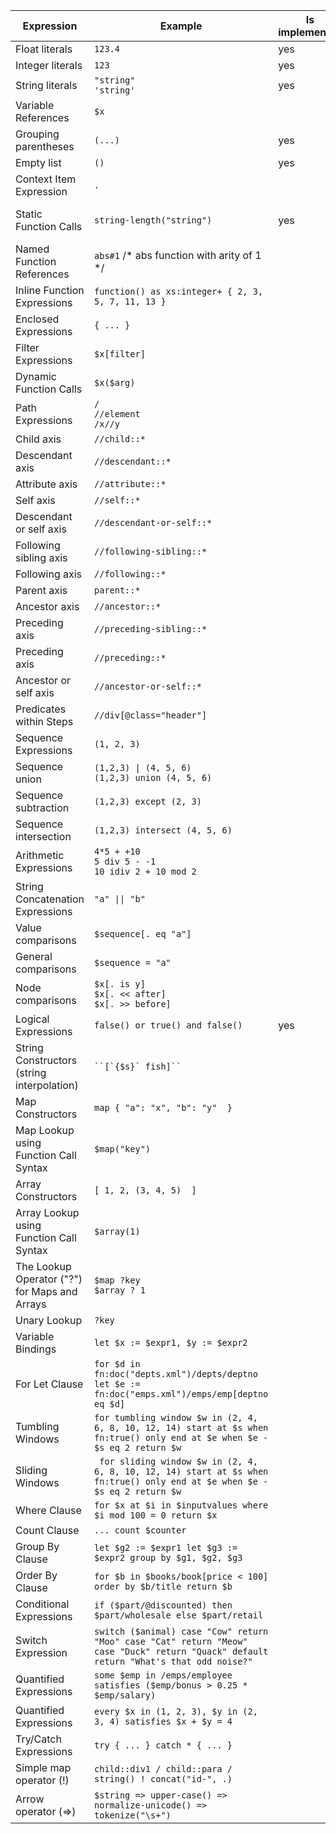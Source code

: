 Expression                                    | Example                                                                                                                                               | Is implemented | Comment
----------------------------------------------|-------------------------------------------------------------------------------------------------------------------------------------------------------|----------------|--------------------------------------------------------------------
Float literals                                | `123.4`                                                                                                                                               | yes            |
Integer literals                              | `123`                                                                                                                                                 | yes            |
String literals                               | `"string"`<br>`'string'`                                                                                                                              | yes            |
Variable References                           | `$x`                                                                                                                                                  |                |
Grouping parentheses                          | `(...)`                                                                                                                                               | yes            |
Empty list                                    | `()`                                                                                                                                                  | yes            |
Context Item Expression                       | `.`                                                                                                                                                   |                |
Static Function Calls                         | `string-length("string")`                                                                                                                             | yes            | listed in <a href="supported functions.md">supported functions</a>
Named Function References                     | `abs#1` /* abs function with arity of 1 */                                                                                                            |                |
Inline Function Expressions                   | `function() as xs:integer+ { 2, 3, 5, 7, 11, 13 }`                                                                                                    |                |
Enclosed Expressions                          | `{ ... }`                                                                                                                                             |                |
Filter Expressions                            | `$x[filter]`                                                                                                                                          |                |
Dynamic Function Calls                        | `$x($arg)`                                                                                                                                            |                |
Path Expressions                              | `/`<br>`//element`<br>`/x//y`                                                                                                                         |                |
Child axis                                    | `//child::*`                                                                                                                                          |                |
Descendant axis                               | `//descendant::*`                                                                                                                                     |                |
Attribute axis                                | `//attribute::*`                                                                                                                                      |                |
Self axis                                     | `//self::*`                                                                                                                                           |                |
Descendant or self axis                       | `//descendant-or-self::*`                                                                                                                             |                |
Following sibling axis                        | `//following-sibling::*`                                                                                                                              |                |
Following axis                                | `//following::*`                                                                                                                                      |                |
Parent axis                                   | `parent::*`                                                                                                                                           |                |
Ancestor axis                                 | `//ancestor::*`                                                                                                                                       |                |
Preceding axis                                | `//preceding-sibling::*`                                                                                                                              |                |
Preceding axis                                | `//preceding::*`                                                                                                                                      |                |
Ancestor or self axis                         | `//ancestor-or-self::*`                                                                                                                               |                |
Predicates within Steps                       | `//div[@class="header"]`                                                                                                                              |                |
Sequence Expressions                          | `(1, 2, 3)`                                                                                                                                           |                |
Sequence union                                | `(1,2,3) \| (4, 5, 6)`<br>`(1,2,3) union (4, 5, 6)`                                                                                                   |                |
Sequence subtraction                          | `(1,2,3) except (2, 3)`                                                                                                                               |                |
Sequence intersection                         | `(1,2,3) intersect (4, 5, 6)`                                                                                                                         |                |
Arithmetic Expressions                        | `4*5 + +10`<br>`5 div 5 - -1`<br>`10 idiv 2 + 10 mod 2`                                                                                                   |                |
String Concatenation Expressions              | `"a" \|\| "b"`                                                                                                                                        |                |
Value comparisons                             | `$sequence[. eq "a"]`                                                                                                                                 |                |
General comparisons                           | `$sequence = "a"`                                                                                                                                     |                |
Node comparisons                              | `$x[. is y]`<br>`$x[. << after]`<br>`$x[. >> before]`                                                                                                 |                |
Logical Expressions                           | `false() or true() and false()`                                                                                                                       | yes            |
String Constructors (string interpolation)    | ``` ``[`{$s}` fish]``  ```                                                                                                                            |                |
Map Constructors                              | ``` map { "a": "x", "b": "y"  } ```                                                                                                                   |                |
Map Lookup using Function Call Syntax         | ``` $map("key") ```                                                                                                                                   |                |
Array Constructors                            | ``` [ 1, 2, (3, 4, 5)  ] ```                                                                                                                          |                |
Array Lookup using Function Call Syntax       | ``` $array(1) ```                                                                                                                                     |                |
The Lookup Operator ("?") for Maps and Arrays | ``` $map ?key ```<br>```$array ? 1```                                                                                                                 |                |
Unary Lookup                                  | ``` ?key ```                                                                                                                                          |                |
Variable Bindings                             | ``` let $x := $expr1, $y := $expr2 ```                                                                                                                |                |
For Let Clause                                | ```for $d in fn:doc("depts.xml")/depts/deptno let $e := fn:doc("emps.xml")/emps/emp[deptno eq $d] ```                                                 |                |
Tumbling Windows                              | ``` for tumbling window $w in (2, 4, 6, 8, 10, 12, 14) start at $s when fn:true() only end at $e when $e - $s eq 2 return $w ``` |                |
Sliding Windows                               | ``` for sliding window $w in (2, 4, 6, 8, 10, 12, 14) start at $s when fn:true() only end at $e when $e - $s eq 2 return $w```   |                |
Where Clause                                  | ``` for $x at $i in $inputvalues where $i mod 100 = 0 return $x ```                                                                                   |                |
Count Clause                                  | ```... count $counter ```                                                                                                                             |                |
Group By Clause                               | ``` let $g2 := $expr1 let $g3 := $expr2 group by $g1, $g2, $g3 ```                                                                                    |                |
Order By Clause                               | ``` for $b in $books/book[price < 100] order by $b/title return $b ```                                                                                |                |
Conditional Expressions                       | ``` if ($part/@discounted) then $part/wholesale else $part/retail ```                                                                                 |                |
Switch Expression                             | ``` switch ($animal) case "Cow" return "Moo" case "Cat" return "Meow" case "Duck" return "Quack" default return "What's that odd noise?" ```          |                |
Quantified Expressions                        | ``` some $emp in /emps/employee satisfies ($emp/bonus > 0.25 * $emp/salary) ```                                                                       |                |
Quantified Expressions                        | ``` every $x in (1, 2, 3), $y in (2, 3, 4) satisfies $x + $y = 4 ```                                                                                  |                |
Try/Catch Expressions                         | ``` try { ... } catch * { ... } ```                                                                                                                   |                |
Simple map operator (!)                       | ``` child::div1 / child::para / string() ! concat("id-", .) ```                                                                                       |                |
Arrow operator (=>)                           | ``` $string => upper-case() => normalize-unicode() => tokenize("\s+") ```                                                                             |                |
